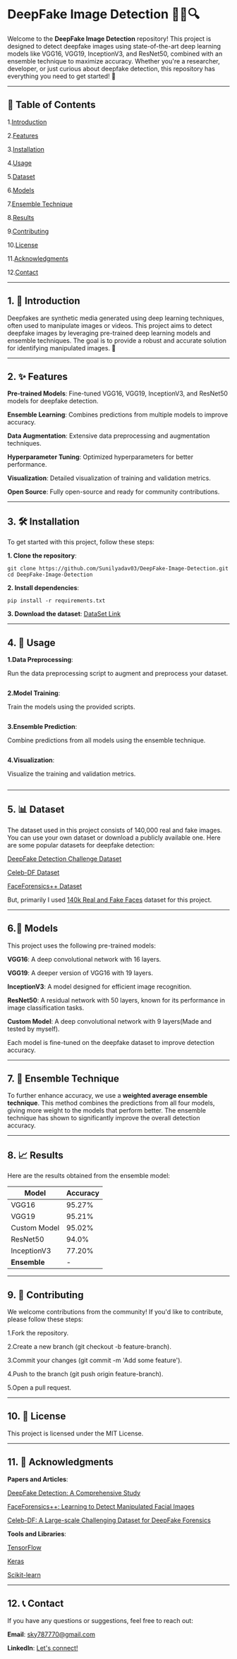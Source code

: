 # DeepFake Image Detection 🕵️‍♂️🔍

Welcome to the **DeepFake Image Detection** repository! This project is designed to detect deepfake images using state-of-the-art deep learning models like VGG16, VGG19, InceptionV3, and ResNet50, combined with an ensemble technique to maximize accuracy. Whether you're a researcher, developer, or just curious about deepfake detection, this repository has everything you need to get started! 🚀


---

## 📌 Table of Contents

1.[Introduction](#Introduction)

2.[Features](#Features)

3.[Installation](#Installation)

4.[Usage](#Usage)

5.[Dataset](#Dataset)

6.[Models](#Models)

7.[Ensemble Technique](#EnsembleTechnique)

8.[Results](#Results)

9.[Contributing](#Contributing)

10.[License](#License)

11.[Acknowledgments](#Acknowledgments)

12.[Contact](#Contact)

---

## 1. 🌟 Introduction

Deepfakes are synthetic media generated using deep learning techniques, often used to manipulate images or videos. This project aims to detect deepfake images by leveraging pre-trained deep learning models and ensemble techniques. The goal is to provide a robust and accurate solution for identifying manipulated images. 🎯

---
## 2. ✨ Features

**Pre-trained Models**: Fine-tuned VGG16, VGG19, InceptionV3, and ResNet50 models for deepfake detection.

**Ensemble Learning**: Combines predictions from multiple models to improve accuracy.

**Data Augmentation**: Extensive data preprocessing and augmentation techniques.

**Hyperparameter Tuning**: Optimized hyperparameters for better performance.

**Visualization**: Detailed visualization of training and validation metrics.

**Open Source**: Fully open-source and ready for community contributions.

---

## 3. 🛠 Installation

To get started with this project, follow these steps:

**1. Clone the repository**:
```
git clone https://github.com/Sunilyadav03/DeepFake-Image-Detection.git
cd DeepFake-Image-Detection
```
**2. Install dependencies**:
```
pip install -r requirements.txt
```
**3. Download the dataset**:
[DataSet Link](https://www.kaggle.com/datasets/xhlulu/140k-real-and-fake-faces)

---

## 4. 🚀 Usage
**1.Data Preprocessing**:

Run the data preprocessing script to augment and preprocess your dataset.
```
```
**2.Model Training**:

Train the models using the provided scripts.
```
```
**3.Ensemble Prediction**:

Combine predictions from all models using the ensemble technique.
```
```
**4.Visualization**:

Visualize the training and validation metrics.
```
```

---

## 5. 📊 Dataset
The dataset used in this project consists of 140,000 real and fake images. You can use your own dataset or download a publicly available one. Here are some popular datasets for deepfake detection:

[DeepFake Detection Challenge Dataset]()

[Celeb-DF Dataset]()

[FaceForensics++ Dataset]()

But, primarily I used [140k Real and Fake Faces](https://www.kaggle.com/datasets/xhlulu/140k-real-and-fake-faces) dataset for this project.

---

## 6.🤖 Models
This project uses the following pre-trained models:

  **VGG16**: A deep convolutional network with 16 layers.

  **VGG19**: A deeper version of VGG16 with 19 layers.

  **InceptionV3**: A model designed for efficient image recognition.

  **ResNet50**: A residual network with 50 layers, known for its performance in image classification tasks.

  **Custom Model**: A deep convolutional network with 9 layers(Made and tested by myself).

Each model is fine-tuned on the deepfake dataset to improve detection accuracy.

---

## 7. 🧠 Ensemble Technique
To further enhance accuracy, we use a **weighted average ensemble technique**. This method combines the predictions from all four models, giving more weight to the models that perform better. The ensemble technique has shown to significantly improve the overall detection accuracy.

---

## 8. 📈 Results

Here are the results obtained from the ensemble model:

| Model       | Accuracy |
|-------------|----------|
| VGG16       | 95.27%   | 
| VGG19       | 95.21%   |
| Custom Model| 95.02%   |
| ResNet50    | 94.0%    |
| InceptionV3 | 77.20%   |
| **Ensemble**|   -      |

---

## 9. 🤝 Contributing

We welcome contributions from the community! If you'd like to contribute, please follow these steps:

1.Fork the repository.

2.Create a new branch (git checkout -b feature-branch).

3.Commit your changes (git commit -m 'Add some feature').

4.Push to the branch (git push origin feature-branch).

5.Open a pull request.

---

## 10. 📜 License

This project is licensed under the MIT License.

---

## 11. 🙏 Acknowledgments

**Papers and Articles**:

[DeepFake Detection: A Comprehensive Study](https://arxiv.org/abs/2001.00179)

[FaceForensics++: Learning to Detect Manipulated Facial Images](https://arxiv.org/abs/1901.08971)

[Celeb-DF: A Large-scale Challenging Dataset for DeepFake Forensics](https://arxiv.org/abs/1909.12962)

**Tools and Libraries**:

[TensorFlow](https://www.tensorflow.org/)

[Keras](https://keras.io/)

[Scikit-learn](https://scikit-learn.org/stable/)

---

## 12. 📞 Contact
If you have any questions or suggestions, feel free to reach out:

  **Email**: [sky787770@gmail.com](#sky787770@gmail.com)

  **LinkedIn**: [Let's connect!](https://www.linkedin.com/in/sunil-yadav-96a541289/)
